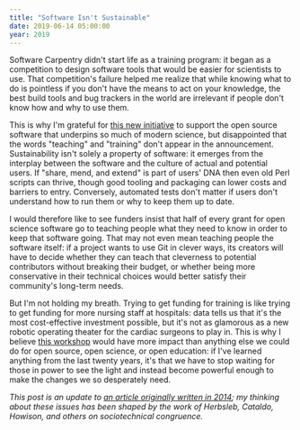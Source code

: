 ```yaml
---
title: "Software Isn't Sustainable"
date: 2019-06-14 05:00:00
year: 2019
---
```


Software Carpentry didn't start life as a training program:
it began as a competition to design software tools
that would be easier for scientists to use.
That competition's failure helped me realize that
while knowing what to do is pointless if you don't have the means to act on your knowledge,
the best build tools and bug trackers in the world are irrelevant
if people don't know how and why to use them.

This is why I'm grateful for
[this new initiative](https://medium.com/@cziscience/essential-open-source-software-for-science-72faec2c38c1)
to support the open source software that underpins so much of modern science,
but disappointed that the words "teaching" and "training" don't appear in the announcement.
Sustainability isn't solely a property of software:
it emerges from the interplay between the software and the culture of actual and potential users.
If "share, mend, and extend" is part of users' DNA then even old Perl scripts can thrive,
though good tooling and packaging can lower costs and barriers to entry.
Conversely,
automated tests don't matter
if users don't understand how to run them or why to keep them up to date.

I would therefore like to see funders insist that
half of every grant for open science software go to teaching people
what they need to know in order to keep that software going.
That may not even mean teaching people the software itself:
if a project wants to use Git in clever ways,
its creators will have to decide whether they can teach that cleverness to potential contributors
without breaking their budget,
or whether being more conservative in their technical choices
would better satisfy their community's long-term needs.

But I'm not holding my breath.
Trying to get funding for training is like trying to get funding for more nursing staff at hospitals:
data tells us that it's the most cost-effective investment possible,
but it's not as glamorous as a new robotic operating theater for the cardiac surgeons to play in.
This is why I believe [this workshop]({{site.github.url}}/2019/06/07/what-i-would-organize.html)
would have more impact than anything else we could do for open source, open science, or open education:
if I've learned anything from the last twenty years,
it's that we have to stop waiting for those in power to see the light
and instead become powerful enough to make the changes we so desperately need.

*This post is an update to [an article originally written in 2014]({{site.github.url}}/2014/08/04/sustainability.html);
my thinking about these issues has been shaped by the work of Herbsleb, Cataldo, Howison, and others on sociotechnical congruence.*
